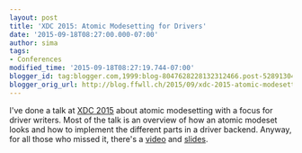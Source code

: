 ```yaml
---
layout: post
title: 'XDC 2015: Atomic Modesetting for Drivers'
date: '2015-09-18T08:27:00.000-07:00'
author: sima
tags: 
- Conferences
modified_time: '2015-09-18T08:27:19.744-07:00'
blogger_id: tag:blogger.com,1999:blog-8047628228132312466.post-5289130486490976068
blogger_orig_url: http://blog.ffwll.ch/2015/09/xdc-2015-atomic-modesetting-for-drivers.html
---
```


I've done a talk at [XDC 2015](http://www.x.org/wiki/Events/XDC2015/)
about atomic modesetting with a focus for driver writers. Most of the talk is an
overview of how an atomic modeset looks and how to implement the different parts
in a driver backend. Anyway, for all those who missed it, there's a
[video](https://www.youtube.com/watch?v=kl9suFgbTc8) and [slides](/slides/xdc-2015.pdf).
